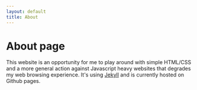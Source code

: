```yaml
---
layout: default
title: About
---
```


# About page

This website is an opportunity for me to play around with simple HTML/CSS and a more general action against Javascript heavy websites that degrades my web browsing experience. It's using <a href="https://jekyllrb.com/">Jekyll</a> and is currently hosted on Github pages.
